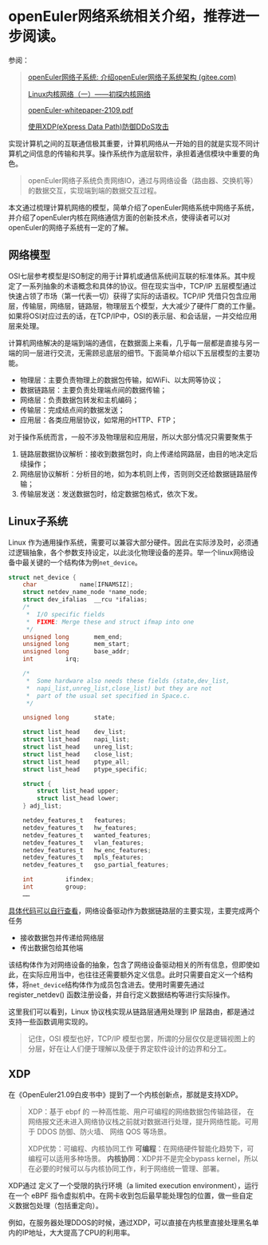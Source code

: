 # openEuler网络系统相关介绍，推荐进一步阅读。

参阅：

> [openEuler网络子系统: 介绍openEuler网络子系统架构 (gitee.com)](https://gitee.com/MrRlu/openeuler_network_subsystem#结语)
>
> [Linux内核网络（一）——初探内核网络 ](https://zhuanlan.zhihu.com/p/363718587)
>
> [openEuler-whitepaper-2109.pdf](https://www.openeuler.org/whitepaper/openEuler-whitepaper-2109.pdf)
>
> [使用XDP(eXpress Data Path)防御DDoS攻击](https://blog.csdn.net/dog250/article/details/77993218)

实现计算机之间的互联通信极其重要，计算机网络从一开始的目的就是实现不同计算机之间信息的传输和共享。操作系统作为底层软件，承担着通信模块中重要的角色。

> openEuler网络子系统负责网络IO，通过与网络设备（路由器、交换机等）的数据交互，实现端到端的数据交互过程。

本文通过梳理计算机网络的模型，简单介绍了openEuler网络系统中网络子系统，并介绍了openEuler内核在网络通信方面的创新技术点，使得读者可以对openEuler的网络子系统有一定的了解。

## 网络模型

OSI七层参考模型是ISO制定的用于计算机或通信系统间互联的标准体系。其中规定了一系列抽象的术语概念和具体的协议。但在现实当中，TCP/IP 五层模型通过快速占领了市场（第一代表一切）获得了实际的话语权。TCP/IP 凭借只包含应用层，传输层，网络层，链路层，物理层五个模型，大大减少了硬件厂商的工作量。如果将OSI对应过去的话，在TCP/IP中，OSI的表示层、和会话层，一并交给应用层来处理。

计算机网络解决的是端到端的通信，在数据面上来看，几乎每一层都是直接与另一端的同一层进行交流，无需顾忌底层的细节。下面简单介绍以下五层模型的主要功能。

- 物理层：主要负责物理上的数据包传输，如WiFi、以太网等协议；
- 数据链路层：主要负责处理端点间的数据传输；
- 网络层：负责数据包转发和主机编码；
- 传输层：完成结点间的数据发送；
- 应用层：各类应用层协议，如常用的HTTP、FTP；

对于操作系统而言，一般不涉及物理层和应用层，所以大部分情况只需要聚焦于

1. 链路层数据协议解析：接收到数据包时，向上传递给网路层，由目的地决定后续操作；
2. 网络层协议解析：分析目的地，如为本机则上传，否则则交还给数据链路层传输；
3. 传输层发送：发送数据包时，给定数据包格式，依次下发。

## Linux子系统

Linux 作为通用操作系统，需要可以兼容大部分硬件。因此在实际涉及时，必须通过逻辑抽象，各个参数支持设定，以此淡化物理设备的差异。举一个linux网络设备中最关键的一个结构体为例`net_device`。

```c
struct net_device {
	char			name[IFNAMSIZ];
	struct netdev_name_node	*name_node;
	struct dev_ifalias	__rcu *ifalias;
	/*
	 *	I/O specific fields
	 *	FIXME: Merge these and struct ifmap into one
	 */
	unsigned long		mem_end;
	unsigned long		mem_start;
	unsigned long		base_addr;
	int			irq;

	/*
	 *	Some hardware also needs these fields (state,dev_list,
	 *	napi_list,unreg_list,close_list) but they are not
	 *	part of the usual set specified in Space.c.
	 */

	unsigned long		state;

	struct list_head	dev_list;
	struct list_head	napi_list;
	struct list_head	unreg_list;
	struct list_head	close_list;
	struct list_head	ptype_all;
	struct list_head	ptype_specific;

	struct {
		struct list_head upper;
		struct list_head lower;
	} adj_list;

	netdev_features_t	features;
	netdev_features_t	hw_features;
	netdev_features_t	wanted_features;
	netdev_features_t	vlan_features;
	netdev_features_t	hw_enc_features;
	netdev_features_t	mpls_features;
	netdev_features_t	gso_partial_features;

	int			ifindex;
	int			group;
	……
```

[具体代码可以自行查看](https://github.com/openeuler-mirror/native-turbo-kernel/blob/62f8a4e02acf2a3367942f70f127def4138dd213/include/linux/netdevice.h#:~:text=struct%20net_device%20%7B,int%09%09%09group%3B)，网络设备驱动作为数据链路层的主要实现，主要完成两个任务

- 接收数据包并传递给网络层
- 传出数据包给其他端

该结构体作为对网络设备的抽象，包含了网络设备驱动相关的所有信息，但即使如此，在实际应用当中，也往往还需要额外定义信息。此时只需要自定义一个结构体，将`net_device`结构体作为成员包含进去。使用时需要先通过register_netdev() 函数注册设备，并自行定义数据结构等进行实际操作。

这里我们可以看到，Linux 协议栈实现从链路层通用处理到 IP 层路由，都是通过支持一些函数调用实现的。

> 记住，OSI 模型也好，TCP/IP 模型也罢，所谓的分层仅仅是逻辑视图上的分层，好在让人们便于理解以及便于界定软件设计的边界和分工。

## XDP

在《OpenEuler21.09白皮书中》提到了一个内核创新点，那就是支持XDP。

> XDP：基于 ebpf 的 一种高性能、用户可编程的网络数据包传输路径， 在网络报文还未进入网络协议栈之前就对数据进行处理，提升网络性能。可用于 DDOS 防御、防火墙、 网络 QOS 等场景。
>
>  XDP优势：可编程、内核协同工作 **可编程**：在网络硬件智能化趋势下，可编程可以适用多种场景。 **内核协同**：XDP并不是完全bypass kernel，所以在必要的时候可以与内核协同工作，利于网络统一管理、部署。

XDP通过 定义了一个受限的执行环境（a limited execution environment），运行在一个 eBPF 指令虚拟机中。在网卡收到包后最早能处理包的位置，做一些自定义数据包处理（包括重定向）。

例如，在服务器处理DDOS的时候，通过XDP，可以直接在内核里直接处理黑名单内的IP地址，大大提高了CPU的利用率。

